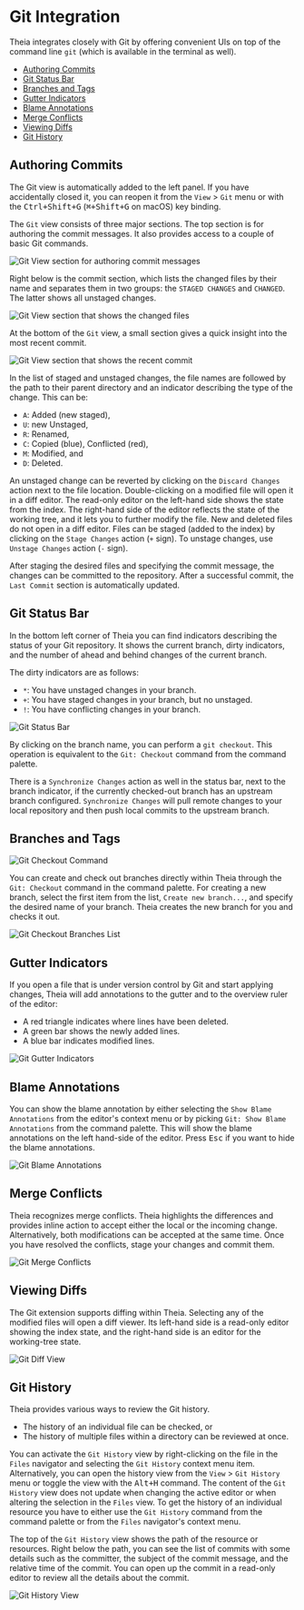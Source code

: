 # Git Integration

Theia integrates closely with Git by offering convenient UIs on top of the command line `git`
(which is available in the terminal as well).

- [Authoring Commits](#authoring-commits)
- [Git Status Bar](#git-status-bar)
- [Branches and Tags](#branches-and-tags)
- [Gutter Indicators](#gutter-indicators)
- [Blame Annotations](#blame-annotations)
- [Merge Conflicts](#merge-conflicts)
- [Viewing Diffs](#viewing-diffs)
- [Git History](#git-history)

## Authoring Commits

The Git view is automatically added to the left panel. If you have accidentally closed it, you can
reopen it from the `View` > `Git` menu or with the <kbd>Ctrl+Shift+G</kbd> (<kbd>⌘+Shift+G</kbd>
on macOS) key binding.

The `Git` view consists of three major sections. The top section is for authoring the commit messages.
It also provides access to a couple of basic Git commands.

![Git View section for authoring commit messages](./images/54_Git/git_commit_message.jpg)

Right below is the commit section, which lists the changed files by their name and separates them in two
groups: the `STAGED CHANGES` and `CHANGED`. The latter shows all unstaged changes.

![Git View section that shows the changed files](./images/54_Git/git_file_changes.jpg)

At the bottom of the `Git` view, a small section gives a quick insight into the most recent commit.

![Git View section that shows the recent commit](./images/54_Git/git_last_commit.jpg)

In the list of staged and unstaged changes, the file names are followed by the path to their
parent directory and an indicator describing the type of the change. This can be:

- `A`: Added (new staged),
- `U`: new Unstaged,
- `R`: Renamed,
- `C`: Copied (blue), Conflicted (red),
- `M`: Modified, and
- `D`: Deleted.

An unstaged change can be reverted by clicking on the `Discard Changes` action next to the file
location. Double-clicking on a modified file will open it in a diff editor. The read-only editor on
the left-hand side shows the state from the index. The right-hand side of the editor reflects the
state of the working tree, and it lets you to further modify the file. New and deleted files do not
open in a diff editor. Files can be staged (added to the index) by clicking on the `Stage Changes` action (`+` sign). To unstage changes, use `Unstage Changes` action (`-` sign).

After staging the desired files and specifying the commit message, the changes can be committed to
the repository. After a successful commit, the `Last Commit` section is automatically updated.

## Git Status Bar

In the bottom left corner of Theia you can find indicators describing the status of your Git repository.
It shows the current branch, dirty indicators, and the number of ahead and behind changes of the
current branch.

The dirty indicators are as follows:

- `*`: You have unstaged changes in your branch.
- `+`: You have staged changes in your branch, but no unstaged.
- `!`: You have conflicting changes in your branch.

![Git Status Bar](./images/54_Git/git_status_bar.jpg)

By clicking on the branch name, you can perform a `git checkout`. This operation is equivalent to
the `Git: Checkout` command from the command palette.

There is a `Synchronize Changes` action as well in the status bar, next to the branch indicator, if
the currently checked-out branch has an upstream branch configured. `Synchronize Changes` will pull
remote changes to your local repository and then push local commits to the upstream branch.

## Branches and Tags

![Git Checkout Command](./images/54_Git/git_checkout_command.jpg)

You can create and check out branches directly within Theia through the `Git: Checkout` command in
the command palette. For creating a new branch, select the first item from the list, `Create new branch...`, and specify the desired name of your branch. Theia creates the new branch for you and
checks it out.

![Git Checkout Branches List](./images/54_Git/git_checkout_branches.jpg)

## Gutter Indicators

If you open a file that is under version control by Git and start applying changes,
Theia will add annotations to the gutter and to the overview ruler of the editor:

- A red triangle indicates where lines have been deleted.
- A green bar shows the newly added lines.
- A blue bar indicates modified lines.

![Git Gutter Indicators](./images/54_Git/git_gutter.jpg)

## Blame Annotations

You can show the blame annotation by either selecting the `Show Blame Annotations` from the editor's
context menu or by picking `Git: Show Blame Annotations` from the command palette. This will show
the blame annotations on the left hand-side of the editor. Press <kbd>Esc</kbd> if you want to hide
the blame annotations.

![Git Blame Annotations](./images/54_Git/git_blame_annotations.jpg)

## Merge Conflicts

Theia recognizes merge conflicts. Theia highlights the differences and provides inline action to
accept either the local or the incoming change. Alternatively, both modifications can be accepted at
the same time. Once you have resolved the conflicts, stage your changes and commit them.

![Git Merge Conflicts](./images/54_Git/git_merge_conflicts.jpg)

## Viewing Diffs

The Git extension supports diffing within Theia. Selecting any of the modified files will open a
diff viewer. Its left-hand side is a read-only editor showing the index state, and the right-hand
side is an editor for the working-tree state.

![Git Diff View](./images/54_Git/git_diff.jpg)

## Git History

Theia provides various ways to review the Git history.

- The history of an individual file can be checked, or
- The history of multiple files within a directory can be reviewed at once.

You can activate the `Git History` view by right-clicking on the file in the `Files` navigator and
selecting the `Git History` context menu item. Alternatively, you can open the history view from the
`View` > `Git History` menu or toggle the view with the <kbd>Alt+H</kbd> command. The content of the
`Git History` view does not update when changing the active editor or when altering the selection in
the `Files` view. To get the history of an individual resource you have to either use the `Git History` command from the command palette or from the `Files` navigator's context menu.

The top of the `Git History` view shows the path of the resource or resources. Right below the path,
you can see the list of commits with some details such as the committer, the subject of the commit
message, and the relative time of the commit. You can open up the commit in a read-only editor to
review all the details about the commit.

![Git History View](./images/54_Git/git_history.jpg)
